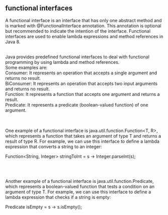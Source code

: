 ## functional interfaces

A functional interface is an interface that has only one abstract method and is marked with @FunctionalInterface annotation. This annotation is optional but recommended to indicate the intention of the interface. 
Functional interfaces are used to enable lambda expressions and method references in Java 8.

<br>
Java provides predefined functional interfaces to deal with functional programming by using lambda and method references.  <br>
Some examples are: <br>
Consumer<T>: It represents an operation that accepts a single argument and returns no result. <br>
BiConsumer<T,U>: It represents an operation that accepts two input arguments and returns no result. <br>
Function<T,R>: It represents a function that accepts one argument and returns a result. <br>
Predicate<T>: It represents a predicate (boolean-valued function) of one argument. <br>
 <br>
  <br>


One example of a functional interface is java.util.function.Function<T, R>, which represents a function that takes an argument of type T and returns a result of type R. For example, we can use this interface to define a lambda expression that converts a string to an integer:

Function<String, Integer> stringToInt = s -> Integer.parseInt(s);

<br>
<br>

Another example of a functional interface is java.util.function.Predicate<T>, which represents a boolean-valued function that tests a condition on an argument of type T. For example, we can use this interface to define a lambda expression that checks if a string is empty:

Predicate<String> isEmpty = s -> s.isEmpty();
